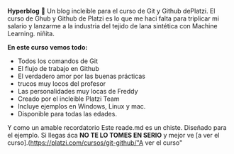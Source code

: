 **Hyperblog**  :dragon_face:
Un blog incleible para el curso de Git y Github dePlatzi. El curso de Ghub y Github de Platzi es lo que me haci falta para triplicar mi salario y lanzarme a la industria del tejido de lana sintética con Machine Learning. niñita.

**En este curso vemos todo:**

- Todos los comandos de Git
- El flujo de trabajo en Github
- El verdadero amor por las buenas prácticas
- trucos muy locos del profesor
- Las personalidades muy locas de Freddy
- Creado por el incleible Platzi Team
- Incluye ejemplos en Windows, Linux y mac.
- Disponible para todas las edades.

Y como un amable recordatorio Este reade.md es un chiste. Diseñado para el ejemplo.  Si llegas áca **NO TE LO TOMES EN SERIO** y mejor ve [a ver el curso].(https://platzi.com/cursos/git-github/"A ver el curso"
